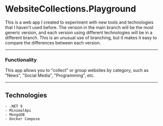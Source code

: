 # WebsiteCollections.Playground
This is a web app I created to experiment with new tools and technologies that I haven't used before. 
The version in the main branch will be the most generic version, 
and each version using different technologies will be in a different branch.
This is an unusual use of branching, but it makes it easy to compare the differences between each version. 



---

### Functionality
This app allows you to "collect" or group websites by category, such as "News", "Social Media", "Programming", etc.


---

## Technologies
	- .NET 9
	- MinimalApi
	- MongoDB
	- Docker Compose


